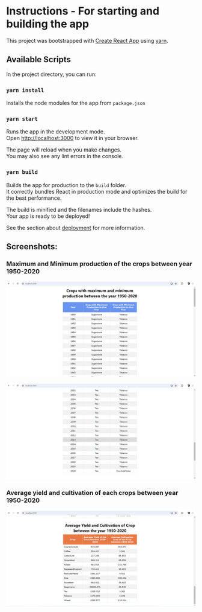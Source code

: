 # Instructions - For starting and building the app

This project was bootstrapped with [Create React App](https://github.com/facebook/create-react-app) using [yarn](https://classic.yarnpkg.com/en/).

## Available Scripts

In the project directory, you can run:

### `yarn install`

Installs the node modules for the app from `package.json`

### `yarn start`

Runs the app in the development mode.\
Open [http://localhost:3000](http://localhost:3000) to view it in your browser.

The page will reload when you make changes.\
You may also see any lint errors in the console.

### `yarn build`

Builds the app for production to the `build` folder.\
It correctly bundles React in production mode and optimizes the build for the best performance.

The build is minified and the filenames include the hashes.\
Your app is ready to be deployed!

See the section about [deployment](https://facebook.github.io/create-react-app/docs/deployment) for more information.

## Screenshots:

### Maximum and Minimum production of the crops between year 1950-2020
![solution-screenshot-maxmin-prod](./public/images/screenshot-maximum-minimum-crop-production.png)

![solution-screenshot-maxmin-prod](./public/images/screenshot-maximum-minimum-crop-production-2.png)

### Average yield and cultivation of each crops between year 1950-2020
![solution-screenshot-avg-yield-and-cultivation](./public/images/screenshot-average-yield-and-cultivation-of-crop.png)